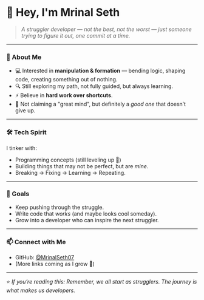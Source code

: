 # 👋 Hey, I'm Mrinal Seth  

> *A struggler developer — not the best, not the worst — just someone trying to figure it out, one commit at a time.*

---

### 🌱 About Me
- 💻 Interested in **manipulation & formation** — bending logic, shaping code, creating something out of nothing.  
- 🔍 Still exploring my path, not fully guided, but always learning.  
- ⚡ Believe in **hard work over shortcuts**.  
- 🧠 Not claiming a "great mind", but definitely a *good one* that doesn’t give up.  

---

### 🛠️ Tech Spirit
I tinker with:
- Programming concepts (still leveling up 🚀)  
- Building things that may not be perfect, but are *mine*.  
- Breaking → Fixing → Learning → Repeating.  

---

### 🎯 Goals
- Keep pushing through the struggle.  
- Write code that *works* (and maybe looks cool someday).  
- Grow into a developer who can inspire the next struggler.  

---

### 📫 Connect with Me
- GitHub: [@MrinalSeth07](https://github.com/MrinalSeth07)  
- (More links coming as I grow 🌱)  

---

⭐ *If you’re reading this: Remember, we all start as strugglers. The journey is what makes us developers.*

<!--
**MrinalSeth07/MrinalSeth07** is a ✨ _special_ ✨ repository because its `README.md` (this file) appears on your GitHub profile.

Here are some ideas to get you started:

- 🔭 I’m currently working on ...
- 🌱 I’m currently learning ...
- 👯 I’m looking to collaborate on ...
- 🤔 I’m looking for help with ...
- 💬 Ask me about ...
- 📫 How to reach me: ...
- 😄 Pronouns: ...
- ⚡ Fun fact: ...
-->
